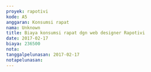 ```yaml
---
proyek: rapotivi
kode: A5
anggaran: Konsumsi rapat
nama: Unknown
title: Biaya konsumsi rapat dgn web designer Rapotivi
date: 2017-02-17
biaya: 236500
nota:
tanggalpelunasan: 2017-02-17
notapelunasan:
---
```

